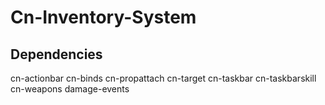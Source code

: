# Cn-Inventory-System
## Dependencies 

cn-actionbar 
cn-binds 
cn-propattach 
cn-target 
cn-taskbar 
cn-taskbarskill 
cn-weapons 
damage-events
